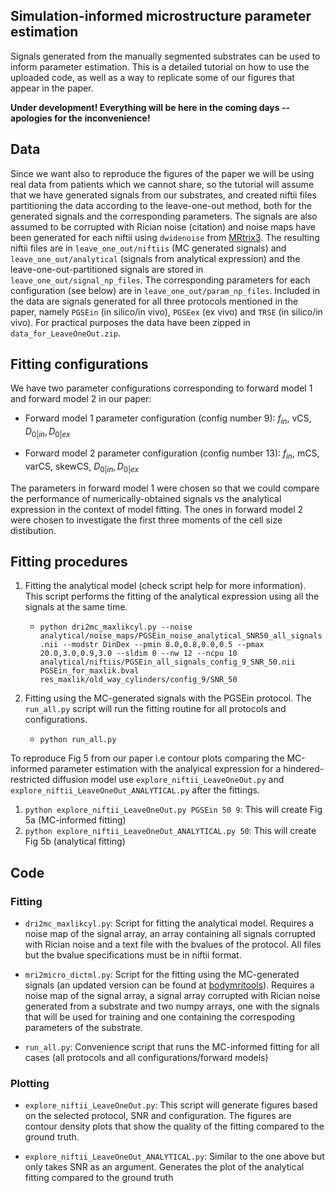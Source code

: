## Simulation-informed microstructure parameter estimation
Signals generated from the manually segmented substrates can be used to inform parameter estimation. This is a detailed tutorial on how to use the uploaded code, as well as a way to replicate some of our figures that appear in the paper.

**Under development! Everything will be here in the coming days -- apologies for the inconvenience!**

## Data
Since we want also to reproduce the figures of the paper we will be using real data from patients which we cannot share, so the tutorial will assume that we have generated signals from our substrates, and created niftii files partitioning the data according to the leave-one-out method, both for the generated signals and the corresponding parameters. The signals are also assumed to be corrupted with Rician noise (citation) and noise maps have been generated for each niftii using `dwidenoise` from [MRtrix3](https://mrtrix.readthedocs.io/en/latest/reference/commands/dwidenoise.html). The resulting niftii files are in `leave_one_out/niftiis` (MC generated signals) and `leave_one_out/analytical` (signals from analytical expression) and the leave-one-out-partitioned signals are stored in `leave_one_out/signal_np_files`. The corresponding parameters for each configuration (see below) are in `leave_one_out/param_np_files`. Included in the data are signals generated for all three protocols mentioned in the paper, namely `PGSEin` (in silico/in vivo), `PGSEex` (ex vivo) and `TRSE` (in silico/in vivo). For practical purposes the data have been zipped in `data_for_LeaveOneOut.zip`.


## Fitting configurations
We have two parameter configurations corresponding to forward model 1 and forward model 2 in our paper:

- Forward model 1 parameter configuration (config number 9): $`f_{in},`$ vCS, $`D_{0|in}, D_{0|ex}`$

- Forward model 2 parameter configuration (config number 13): $`f_{in},`$ mCS, varCS, skewCS, $`D_{0|in}, D_{0|ex}`$

The parameters in forward model 1 were chosen so that we could compare the performance of numerically-obtained signals vs the analytical expression in the context of model fitting. The ones in forward model 2 were chosen to investigate the first three moments of the cell size distibution.

## Fitting procedures
1. Fitting the analytical model (check script help for more information). This script performs the fitting of the analytical expression using all the signals at the same time.
    - `python dri2mc_maxlikcyl.py --noise analytical/noise_maps/PGSEin_noise_analytical_SNR50_all_signals.nii --modstr DinDex --pmin 8.0,0.8,0.0,0.5 --pmax 20.0,3.0,0.9,3.0 --sldim 0 --nw 12 --ncpu 10 analytical/niftiis/PGSEin_all_signals_config_9_SNR_50.nii PGSEin_for_maxlik.bval res_maxlik/old_way_cylinders/config_9/SNR_50`

2. Fitting using the MC-generated signals with the PGSEin protocol. The `run_all.py` script will run the fitting routine for all protocols and configurations.
    - `python run_all.py`

To reproduce Fig 5 from our paper i.e contour plots comparing the MC-informed parameter estimation with the analyical expression for a hindered-restricted diffusion model use `explore_niftii_LeaveOneOut.py` and `explore_niftii_LeaveOneOut_ANALYTICAL.py` after the fittings.

1. `python explore_niftii_LeaveOneOut.py PGSEin 50 9`: This will create Fig 5a (MC-informed fitting)
2. `python explore_niftii_LeaveOneOut_ANALYTICAL.py 50`: This will create Fig 5b (analytical fitting)


## Code
### Fitting
 - `dri2mc_maxlikcyl.py`: Script for fitting the analytical model. Requires a noise map of the signal array, an array containing all signals corrupted with Rician noise and a text file with the bvalues of the protocol. All files but the bvalue specifications must be in niftii format. 
   
 - `mri2micro_dictml.py`: Script for the fitting using the MC-generated signals (an updated version can be found at [bodymritools](https://github.com/fragrussu/bodymritools)). Requires a noise map of the signal array, a signal array corrupted with Rician noise generated from a substrate and two numpy arrays, one with the signals that will be used for training and one containing the correspoding parameters of the substrate.
   
 - `run_all.py`: Convenience script that runs the MC-informed fitting for all cases (all protocols and all configurations/forward models)

### Plotting
- `explore_niftii_LeaveOneOut.py`: This script will generate figures based on the selected protocol, SNR and configuration. The figures are contour density plots that show the quality of the fitting compared to the ground truth.

- `explore_niftii_LeaveOneOut_ANALYTICAL.py`: Similar to the one above but only takes SNR as an argument. Generates the plot of the analytical fitting compared to the ground truth
